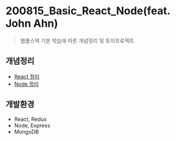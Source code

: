 # 200815_Basic_React_Node(feat. John Ahn)
> 웹풀스택 기본 학습에 따른 개념정리 및 토이프로젝트

## 개념정리
* [React 정리](https://www.notion.so/React-e15a0bffc5f546eca7c878c09c69a442)
* [Node 정리](https://www.notion.so/Node-b0f88f7a7d3e44479c6c9f6f57c6b5a1)

## 개발환경
* React, Redux
* Node, Express
* MongoDB
